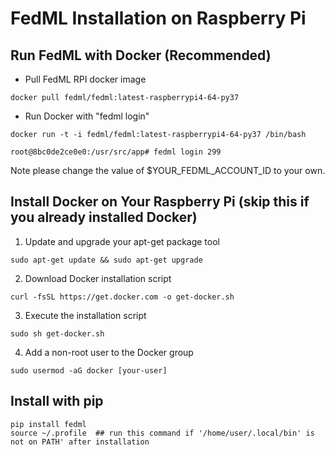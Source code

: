 # FedML Installation on Raspberry Pi

## Run FedML with Docker (Recommended)
- Pull FedML RPI docker image
```
docker pull fedml/fedml:latest-raspberrypi4-64-py37
```

- Run Docker with "fedml login"
```
docker run -t -i fedml/fedml:latest-raspberrypi4-64-py37 /bin/bash

root@8bc0de2ce0e0:/usr/src/app# fedml login 299

```


Note please change the value of $YOUR_FEDML_ACCOUNT_ID to your own.

## Install Docker on Your Raspberry Pi (skip this if you already installed Docker)
1. Update and upgrade your apt-get package tool

```
sudo apt-get update && sudo apt-get upgrade
```

2. Download Docker installation script
```
curl -fsSL https://get.docker.com -o get-docker.sh
```

3. Execute the installation script
```
sudo sh get-docker.sh
```

4. Add a non-root user to the Docker group
```
sudo usermod -aG docker [your-user]
```

## Install with pip

```
pip install fedml
source ~/.profile  ## run this command if '/home/user/.local/bin' is not on PATH' after installation
```
